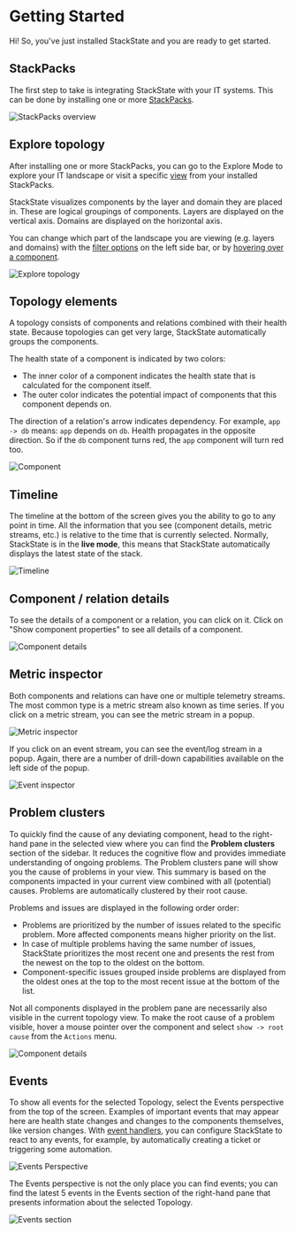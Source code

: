# Getting Started

Hi! So, you've just installed StackState and you are ready to get started.

## StackPacks

The first step to take is integrating StackState with your IT systems. This can be done by installing one or more [StackPacks](/stackpacks/about-stackpacks).

![StackPacks overview](/.gitbook/assets/v41_01_stackpacks.png)

## Explore topology

After installing one or more StackPacks, you can go to the Explore Mode to explore your IT landscape or visit a specific [view](/use/views/README.md) from your installed StackPacks.

StackState visualizes components by the layer and domain they are placed in. These are logical groupings of components. Layers are displayed on the vertical axis. Domains are displayed on the horizontal axis.

You can change which part of the landscape you are viewing \(e.g. layers and domains\) with the [filter options](/use/views/filters.md) on the left side bar, or by [hovering over a component](/use/views/topology_perspective.md#interactive-navigation).

![Explore topology](/.gitbook/assets/v41_02_topology.png)

## Topology elements

A topology consists of components and relations combined with their health state. Because topologies can get very large, StackState automatically groups the components.

The health state of a component is indicated by two colors:

* The inner color of a component indicates the health state that is calculated for the component itself.
* The outer color indicates the potential impact of components that this component depends on.

The direction of a relation's arrow indicates dependency. For example, `app -> db` means: `app` depends on `db`. Health propagates in the opposite direction. So if the `db` component turns red, the `app` component will turn red too.

![Component](/.gitbook/assets/021_topology_elements.png)

## Timeline

The timeline at the bottom of the screen gives you the ability to go to any point in time. All the information that you see \(component details, metric streams, etc.\) is relative to the time that is currently selected. Normally, StackState is in the **live mode**, this means that StackState automatically displays the latest state of the stack.

![Timeline](/.gitbook/assets/v41_06_timeline.png)

## Component / relation details

To see the details of a component or a relation, you can click on it. Click on "Show component properties" to see all details of a component.

![Component details](/.gitbook/assets/v41_03_component_details.png)

## Metric inspector

Both components and relations can have one or multiple telemetry streams. The most common type is a metric stream also known as time series. If you click on a metric stream, you can see the metric stream in a popup.

![Metric inspector](/.gitbook/assets/031_component_details_inspect_metric_stream.png)

If you click on an event stream, you can see the event/log stream in a popup. Again, there are a number of drill-down capabilities available on the left side of the popup.

![Event inspector](/.gitbook/assets/032_component_details_inspect_event_stream.png)

## Problem clusters

To quickly find the cause of any deviating component, head to the right-hand pane in the selected view where you can find the **Problem clusters** section of the sidebar. It reduces the cognitive flow and provides immediate understanding of ongoing problems. The Problem clusters pane will show you the cause of problems in your view. This summary is based on the components impacted in your current view combined with all \(potential\) causes. Problems are automatically clustered by their root cause.

Problems and issues are displayed in the following order order:

* Problems are prioritized by the number of issues related to the specific problem. More affected components means higher priority on the list.
* In case of multiple problems having the same number of issues, StackState prioritizes the most recent one and presents the rest from the newest on the top to the oldest on the bottom.
* Component-specific issues grouped inside problems are displayed from the oldest ones at the top to the most recent issue at the bottom of the list.

Not all components displayed in the problem pane are necessarily also visible in the current topology view. To make the root cause of a problem visible, hover a mouse pointer over the component and select `show -> root cause` from the `Actions` menu.

![Component details](/.gitbook/assets/v41_04_problem_summary.png)

## Events

To show all events for the selected Topology, select the Events perspective from the top of the screen. Examples of important events that may appear here are health state changes and changes to the components themselves, like version changes. With [event handlers](/use/health-state-and-alerts/set-up-alerting.md), you can configure StackState to react to any events, for example, by automatically creating a ticket or triggering some automation.

![Events Perspective](/.gitbook/assets/event-perspective.png)

The Events perspective is not the only place you can find events; you can find the latest 5 events in the Events section of the right-hand pane that presents information about the selected Topology.

![Events section](/.gitbook/assets/v41_events-section.png)
